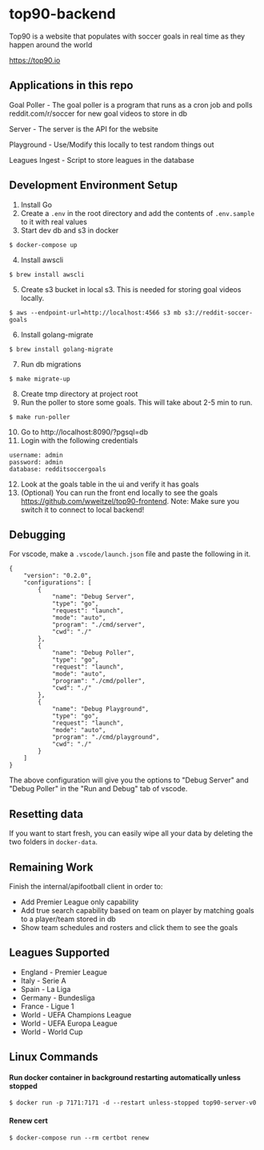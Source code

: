 # top90-backend

Top90 is a website that populates with soccer goals in real time as they happen around the world

https://top90.io

## Applications in this repo
Goal Poller - The goal poller is a program that runs as a cron job and polls reddit.com/r/soccer for new goal videos to store in db

Server - The server is the API for the website

Playground - Use/Modify this locally to test random things out

Leagues Ingest - Script to store leagues in the database

## Development Environment Setup
1. Install Go
2. Create a `.env` in the root directory and add the contents of `.env.sample` to it with real values
3. Start dev db and s3 in docker
```
$ docker-compose up
```
4. Install awscli
```
$ brew install awscli
```
5. Create s3 bucket in local s3. This is needed for storing goal videos locally.
```
$ aws --endpoint-url=http://localhost:4566 s3 mb s3://reddit-soccer-goals
```
6. Install golang-migrate
```
$ brew install golang-migrate
```
7. Run db migrations
```
$ make migrate-up
```
8. Create tmp directory at project root
9. Run the poller to store some goals. This will take about 2-5 min to run.
```
$ make run-poller
```
10. Go to http://localhost:8090/?pgsql=db
11. Login with the following credentials
```
username: admin
password: admin
database: redditsoccergoals
```
12. Look at the goals table in the ui and verify it has goals
13. (Optional) You can run the front end locally to see the goals https://github.com/wweitzel/top90-frontend. Note: Make sure you switch it to connect to local backend!

## Debugging
For vscode, make a `.vscode/launch.json` file and paste the following in it.
```
{
    "version": "0.2.0",
    "configurations": [
        {
            "name": "Debug Server",
            "type": "go",
            "request": "launch",
            "mode": "auto",
            "program": "./cmd/server",
            "cwd": "./"
        },
        {
            "name": "Debug Poller",
            "type": "go",
            "request": "launch",
            "mode": "auto",
            "program": "./cmd/poller",
            "cwd": "./"
        },
        {
            "name": "Debug Playground",
            "type": "go",
            "request": "launch",
            "mode": "auto",
            "program": "./cmd/playground",
            "cwd": "./"
        }
    ]
}
```
The above configuration will give you the options to "Debug Server" and "Debug Poller" in the "Run and Debug" tab of vscode.

## Resetting data
If you want to start fresh, you can easily wipe all your data by deleting the two folders in `docker-data`.

## Remaining Work
Finish the internal/apifootball client in order to:
- Add Premier League only capability
- Add true search capability based on team on player by matching goals to a player/team stored in db
- Show team schedules and rosters and click them to see the goals

## Leagues Supported
- England - Premier League
- Italy - Serie A
- Spain - La Liga
- Germany - Bundesliga
- France - Ligue 1
- World - UEFA Champions League
- World - UEFA Europa League
- World - World Cup

## Linux Commands

#### Run docker container in background restarting automatically unless stopped
```
$ docker run -p 7171:7171 -d --restart unless-stopped top90-server-v0
```

#### Renew cert
```
$ docker-compose run --rm certbot renew
```
